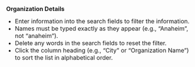 <br>
<b><span style="font-size:16px;">Organization Details</b><br>
<ul><span style="font-size:16px;">
<li>Enter information into the search fields to filter the information.</li>
<li>Names must be typed exactly as they appear (e.g., “Anaheim”, not “anaheim”).</li>
<li>Delete any words in the search fields to reset the filter.</li>
<li>Click the column heading (e.g., “City” or “Organization Name”) to sort the list in alphabetical order.</li>
</span>
<br>
